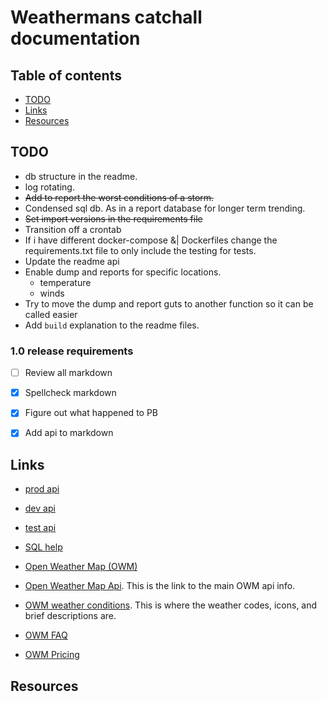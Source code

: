# Weathermans catchall documentation

## Table of contents

- [TODO](#todo)
- [Links](#links)
- [Resources](#resources)

## TODO

- db structure in the readme. 
- log rotating.
- ~~Add to report the worst conditions of a storm.~~
- Condensed sql db. As in a report database for longer term trending. 
- ~~Set import versions in the requirements file~~
- Transition off a crontab
- If i have different docker-compose &| Dockerfiles change the requirements.txt file to only include the testing for tests.
- Update the readme api
- Enable dump and reports for specific locations.
    - temperature
    - winds
- Try to move the dump and report guts to another function so it can be called easier
- Add `build` explanation to the readme files.


### 1.0 release requirements

- [ ] Review all markdown 
- [x] Spellcheck markdown
- [x] Figure out what happened to PB
- [x] Add api to markdown


## Links

- [prod api](http://0.0.0.0:8000/state)
- [dev api](http://0.0.0.0:8010/state)
- [test api](http://0.0.0.0:8020/state)


- [SQL help](https://www.sqlite.org/lang_expr.html#cosub)
- [Open Weather Map (OWM)](https://openweathermap.org)
- [Open Weather Map Api](https://openweathermap.org/current#format). 
    This is the link to the main OWM api info. 
- [OWM weather conditions](https://openweathermap.org/weather-conditions). 
    This is where the weather codes, icons, and brief descriptions are. 
- [OWM FAQ](https://openweathermap.org/faq)
- [OWM Pricing](https://openweathermap.org/price)

## Resources


